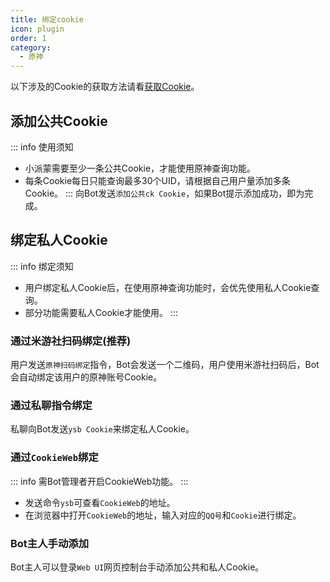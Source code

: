```yaml
---
title: 绑定cookie
icon: plugin
order: 1
category:
  - 原神
---
```

以下涉及的Cookie的获取方法请看[获取Cookie](get-cookie.md)。

## 添加公共Cookie
::: info 使用须知
- 小派蒙需要至少一条公共Cookie，才能使用原神查询功能。
- 每条Cookie每日只能查询最多30个UID，请根据自己用户量添加多条Cookie。
:::
向Bot发送`添加公共ck Cookie`，如果Bot提示添加成功，即为完成。

## 绑定私人Cookie
::: info 绑定须知
- 用户绑定私人Cookie后，在使用原神查询功能时，会优先使用私人Cookie查询。
- 部分功能需要私人Cookie才能使用。
:::

### 通过米游社扫码绑定(推荐)
用户发送`原神扫码绑定`指令，Bot会发送一个二维码，用户使用米游社扫码后，Bot会自动绑定该用户的原神账号Cookie。

### 通过私聊指令绑定
私聊向Bot发送`ysb Cookie`来绑定私人Cookie。

### 通过`CookieWeb`绑定
::: info 需Bot管理者开启CookieWeb功能。
:::
- 发送命令`ysb`可查看`CookieWeb`的地址。
- 在浏览器中打开`CookieWeb`的地址，输入对应的`QQ号`和`Cookie`进行绑定。

### Bot主人手动添加
Bot主人可以登录`Web UI`网页控制台手动添加公共和私人Cookie。
